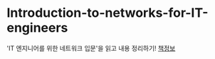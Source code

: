 # Introduction-to-networks-for-IT-engineers
'IT 엔지니어를 위한 네트워크 입문'을 읽고 내용 정리하기!
[책정보](http://www.yes24.com/Product/Goods/93997435)